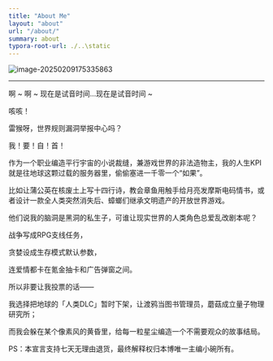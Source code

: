 ```yaml
---
title: "About Me"
layout: "about"
url: "/about/"
summary: about
typora-root-url: ./..\static
---
```


![image-20250209175335863](/images/image-20250209175335863.png)

---

啊 ~ 啊 ~ 现在是试音时间…现在是试音时间 ~   

咳咳！

雷猴呀，世界规则漏洞举报中心吗？

我！要！自！首！

作为一个职业编造平行宇宙的小说裁缝，兼游戏世界的非法造物主，我的人生KPI就是往地球这颗过载的服务器里，偷偷塞进一千零一个“如果”。

比如让蒲公英在核废土上写十四行诗，教会章鱼用触手给月亮发摩斯电码情书，或者设计一款全人类突然消失后、蟑螂们继承文明遗产的开放世界游戏。

他们说我的脑洞是黑洞的私生子，可谁让现实世界的人类角色总爱乱改剧本呢？

战争写成RPG支线任务，

贪婪设成生存模式默认参数，

连爱情都卡在氪金抽卡和广告弹窗之间。

所以非要让我投票的话——

我选择把地球的「人类DLC」暂时下架，让渡鸦当图书管理员，蘑菇成立量子物理研究所；

而我会躲在某个像素风的黄昏里，给每一粒星尘编造一个不需要观众的故事结局。

PS：本宣言支持七天无理由退货，最终解释权归本博唯一主编小碗所有。



